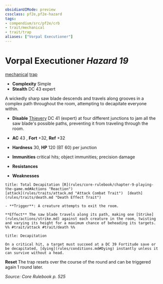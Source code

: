```yaml
---
obsidianUIMode: preview
cssclass: pf2e,pf2e-hazard
tags:
- compendium/src/pf2e/crb
- trait/mechanical
- trait/trap
aliases: ["Vorpal Executioner"]
---
```

# Vorpal Executioner *Hazard 19*  
[mechanical](rules/traits/mechanical.md "Mechanical Hazard Trait")  [trap](rules/traits/trap.md "Trap Hazard Trait")  

- **Complexity** Simple
- **Stealth** DC 43 expert  

A wickedly sharp saw blade descends and travels along grooves in a complex path throughout the room, attempting to decapitate everyone within.

- **Disable** [Thievery](compendium/skills.md#Thievery) DC 41 (expert) at four different junctions to jam all the saw blade's possible paths, preventing it from traveling through the room.  

- **AC** 43 , **Fort** +32, **Ref** +32
- **Hardness** 30, **HP** 120 (BT 60) per junction
- **Immunities** critical hits; object immunities; precision damage
- **Resistances** 
- **Weaknesses** 
     
```ad-embed-ability
title: Total Decapitation [R](rules/core-rulebook/chapter-9-playing-the-game.md#Actions "Reaction")
[attack](rules/traits/attack.md "Attack Combat Trait")  [death](rules/traits/death.md "Death Effect Trait")  

- **Trigger**: A creature attempts to exit the room.

**Effect** The saw blade travels along its path, making one [Strike](rules/actions/strike.md) against each creature in the room, twisting and varying its height for a maximum chance of beheading its targets.  
%% #trait/attack #trait/death %%
```
```ad-embed-ability
title: Decapitation

On a critical hit, a target must succeed at a DC 39 Fortitude save or be decapitated, [dying](rules/conditions.md#Dying) instantly unless it can survive without a head.
```

**Reset** The trap resets over the course of the round and can be triggered again 1 round later.  

*Source: Core Rulebook p. 525*